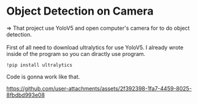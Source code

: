 # Object Detection on Camera
=> That project use YoloV5 and open computer's camera for to do object detection.
<br><br>
First of all need to download ultralytics for use YoloV5. I already wrote inside of the program so you can diractly use program.
```bash
!pip install ultralytics
```
Code is gonna work like that.

https://github.com/user-attachments/assets/2f392398-1fa7-4459-8025-8fbdbd993e08

